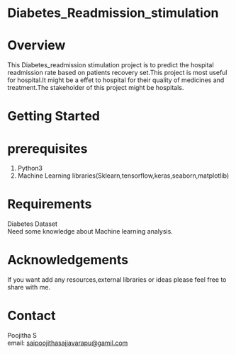 # Diabetes_Readmission_stimulation
# Overview
This Diabetes_readmission stimulation project is to predict the hospital readmission rate based on patients recovery set.This project is most useful for hospital.It might be a effet to hospital for their quality of medicines and treatment.The stakeholder of this project might be hospitals.
# Getting Started
# prerequisites
 1. Python3 <br>
 2. Machine Learning libraries(Sklearn,tensorflow,keras,seaborn,matplotlib)
# Requirements
 Diabetes Dataset <br>
 Need some knowledge about Machine learning analysis.
# Acknowledgements
If you want add any resources,external libraries or ideas please feel free to share with me.
# Contact
 Poojitha S <br>
 email: saipoojithasajjavarapu@gamil.com
 

